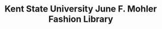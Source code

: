 ---
layout: repo
title: "Kent State University June F. Mohler Fashion Library"
id: 545
permalink: repos/545/
---